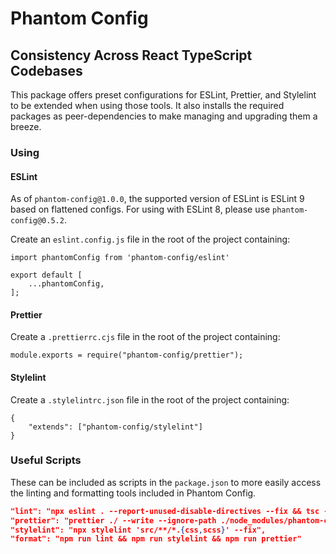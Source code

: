 # Phantom Config

## Consistency Across React TypeScript Codebases

This package offers preset configurations for ESLint, Prettier, and Stylelint to be extended when using those tools. It also installs the required packages as peer-dependencies to make managing and upgrading them a breeze.

### Using

#### ESLint

As of `phantom-config@1.0.0`, the supported version of ESLint is ESLint 9 based on flattened configs. For using with ESLint 8, please use `phantom-config@0.5.2`.

Create an `eslint.config.js` file in the root of the project containing:

```
import phantomConfig from 'phantom-config/eslint'

export default [
    ...phantomConfig,
];
```

#### Prettier

Create a `.prettierrc.cjs` file in the root of the project containing:

```
module.exports = require("phantom-config/prettier");
```

#### Stylelint

Create a `.stylelintrc.json` file in the root of the project containing:

```
{
    "extends": ["phantom-config/stylelint"]
}
```

### Useful Scripts

These can be included as scripts in the `package.json` to more easily access the linting and formatting tools included in Phantom Config.

```json
"lint": "npx eslint . --report-unused-disable-directives --fix && tsc --noEmit --emitDeclarationOnly false",
"prettier": "prettier ./ --write --ignore-path ./node_modules/phantom-config/.prettierignore",
"stylelint": "npx stylelint 'src/**/*.{css,scss}' --fix",
"format": "npm run lint && npm run stylelint && npm run prettier"
```
